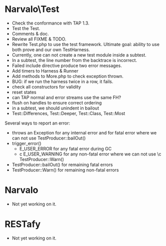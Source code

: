 Narvalo\Test
============

* Check the conformance with TAP 1.3.
* Test the Test.
* Comments & doc.
* Review all FIXME & TODO.
* Rewrite Test.php to use the test framework.
  Ultimate goal: ability to use both prove and our own TestHarness.
* Currently, one can not create a new test module inside a subtest.
* In a subtest, the line number from the backtrace is incorrect.
* Failed include directive produce two error messages.
* Add timers to Harness & Runner
* Add methods to More.php to check exception thrown.
* BUG: if we run the harness twice in a row, it fails.
* check all constructors for validity
* reset states
* can TAP normal and error streams use the same FH?
* flush on handles to ensure correct ordering
* in a subtest, we should unindent in bailout
* Test::Differences, Test::Deeper, Test::Class, Test::Most

Several ways to report an error:
* throws an Exception for any internal error and for fatal error
    where we can not use TestProducer::bailOut()
* trigger_error()
  - E_USER_ERROR for any fatal error during GC
  - c E_USER_WARNING for any non-fatal error where we can not use \c TestProducer::Warn()
* TestProducer::bailOut() for remaining fatal errors
* TestProducer::Warn() for remaining non-fatal errors

Narvalo
=======

* Not yet working on it.

RESTafy
=======

* Not yet working on it.


